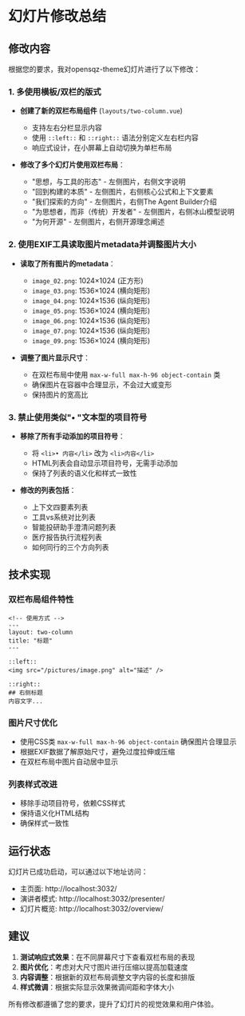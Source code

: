 # 幻灯片修改总结

## 修改内容

根据您的要求，我对opensqz-theme幻灯片进行了以下修改：

### 1. 多使用横板/双栏的版式

- **创建了新的双栏布局组件** (`layouts/two-column.vue`)
  - 支持左右分栏显示内容
  - 使用 `::left::` 和 `::right::` 语法分别定义左右栏内容
  - 响应式设计，在小屏幕上自动切换为单栏布局

- **修改了多个幻灯片使用双栏布局**：
  - "思想，与工具的形态" - 左侧图片，右侧文字说明
  - "回到构建的本质" - 左侧图片，右侧核心公式和上下文要素
  - "我们探索的方向" - 左侧图片，右侧The Agent Builder介绍
  - "为思想者，而非（传统）开发者" - 左侧图片，右侧冰山模型说明
  - "为何开源" - 左侧图片，右侧开源理念阐述

### 2. 使用EXIF工具读取图片metadata并调整图片大小

- **读取了所有图片的metadata**：
  - `image_02.png`: 1024×1024 (正方形)
  - `image_03.png`: 1536×1024 (横向矩形)
  - `image_04.png`: 1024×1536 (纵向矩形)
  - `image_05.png`: 1536×1024 (横向矩形)
  - `image_06.png`: 1024×1536 (纵向矩形)
  - `image_07.png`: 1024×1536 (纵向矩形)
  - `image_09.png`: 1536×1024 (横向矩形)

- **调整了图片显示尺寸**：
  - 在双栏布局中使用 `max-w-full max-h-96 object-contain` 类
  - 确保图片在容器中合理显示，不会过大或变形
  - 保持图片的宽高比

### 3. 禁止使用类似"• "文本型的项目符号

- **移除了所有手动添加的项目符号**：
  - 将 `<li>• 内容</li>` 改为 `<li>内容</li>`
  - HTML列表会自动显示项目符号，无需手动添加
  - 保持了列表的语义化和样式一致性

- **修改的列表包括**：
  - 上下文四要素列表
  - 工具vs系统对比列表
  - 智能投研助手澄清问题列表
  - 医疗报告执行流程列表
  - 如何同行的三个方向列表

## 技术实现

### 双栏布局组件特性

```vue
<!-- 使用方式 -->
---
layout: two-column
title: "标题"
---

::left::
<img src="/pictures/image.png" alt="描述" />

::right::
## 右侧标题
内容文字...
```

### 图片尺寸优化

- 使用CSS类 `max-w-full max-h-96 object-contain` 确保图片合理显示
- 根据EXIF数据了解原始尺寸，避免过度拉伸或压缩
- 在双栏布局中图片自动居中显示

### 列表样式改进

- 移除手动项目符号，依赖CSS样式
- 保持语义化HTML结构
- 确保样式一致性

## 运行状态

幻灯片已成功启动，可以通过以下地址访问：
- 主页面: http://localhost:3032/
- 演讲者模式: http://localhost:3032/presenter/
- 幻灯片概览: http://localhost:3032/overview/

## 建议

1. **测试响应式效果**：在不同屏幕尺寸下查看双栏布局的表现
2. **图片优化**：考虑对大尺寸图片进行压缩以提高加载速度
3. **内容调整**：根据新的双栏布局调整文字内容的长度和排版
4. **样式微调**：根据实际显示效果微调间距和字体大小

所有修改都遵循了您的要求，提升了幻灯片的视觉效果和用户体验。
